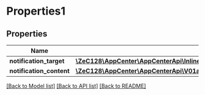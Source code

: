 # Properties1

## Properties
Name | Type | Description | Notes
------------ | ------------- | ------------- | -------------
**notification_target** | [**\ZeC128\AppCenter\AppCenterApi\InlineResponse20035NotificationTarget**](InlineResponse20035NotificationTarget.md) |  | [optional] 
**notification_content** | [**\ZeC128\AppCenter\AppCenterApi\V01appsownerNameappNamepushnotificationsNotificationContent**](V01appsownerNameappNamepushnotificationsNotificationContent.md) |  | 

[[Back to Model list]](../README.md#documentation-for-models) [[Back to API list]](../README.md#documentation-for-api-endpoints) [[Back to README]](../README.md)


